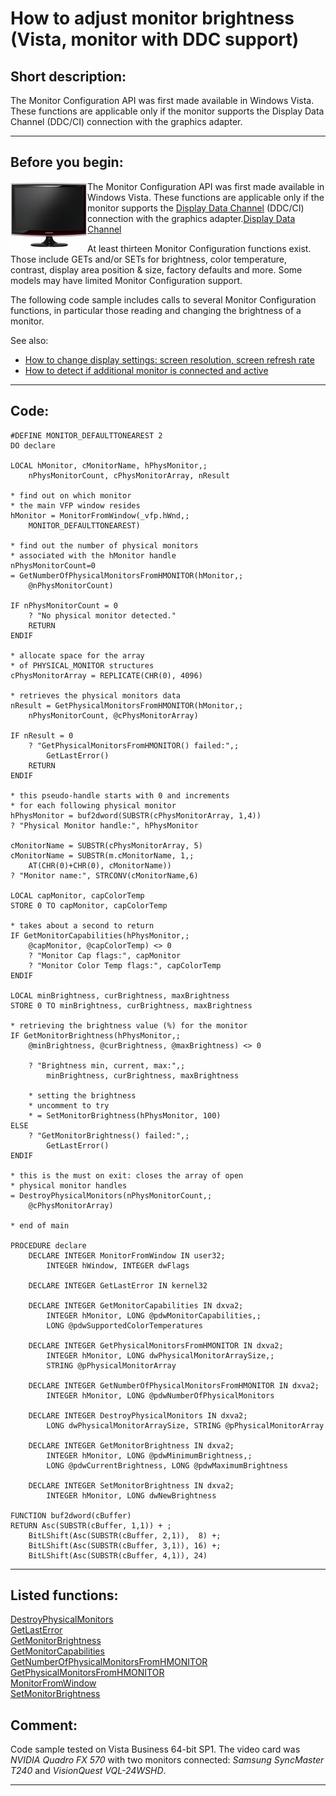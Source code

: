 
# How to adjust monitor brightness (Vista, monitor with DDC support)

## Short description:
The Monitor Configuration API was first made available in Windows Vista. These functions are applicable only if the monitor supports the Display Data Channel (DDC/CI) connection with the graphics adapter.  
***  


## Before you begin:
<img src="images/syncmaster_t240.jpg" align=left>The Monitor Configuration API was first made available in Windows Vista. These functions are applicable only if the monitor supports the <a href="http://en.wikipedia.org/wiki/Display_Data_Channel">Display Data Channel</a> (DDC/CI) connection with the graphics adapter.[Display Data Channel](sample_000.md)  

At least thirteen Monitor Configuration functions exist. Those include GETs and/or SETs for brightness, color temperature, contrast, display area position & size, factory defaults and more. Some models may have limited Monitor Configuration support.  

The following code sample includes calls to several Monitor Configuration functions, in particular those reading and changing the brightness of a monitor.  

See also:

* [How to change display settings: screen resolution, screen refresh rate](sample_374.md)  
* [How to detect if additional monitor is connected and active](sample_542.md)  
  
***  


## Code:
```foxpro  
#DEFINE MONITOR_DEFAULTTONEAREST 2
DO declare

LOCAL hMonitor, cMonitorName, hPhysMonitor,;
	nPhysMonitorCount, cPhysMonitorArray, nResult

* find out on which monitor
* the main VFP window resides
hMonitor = MonitorFromWindow(_vfp.hWnd,;
	MONITOR_DEFAULTTONEAREST)

* find out the number of physical monitors
* associated with the hMonitor handle
nPhysMonitorCount=0
= GetNumberOfPhysicalMonitorsFromHMONITOR(hMonitor,;
	@nPhysMonitorCount)

IF nPhysMonitorCount = 0
	? "No physical monitor detected."
	RETURN
ENDIF

* allocate space for the array
* of PHYSICAL_MONITOR structures
cPhysMonitorArray = REPLICATE(CHR(0), 4096)

* retrieves the physical monitors data
nResult = GetPhysicalMonitorsFromHMONITOR(hMonitor,;
	nPhysMonitorCount, @cPhysMonitorArray)

IF nResult = 0
	? "GetPhysicalMonitorsFromHMONITOR() failed:",;
		GetLastError()
	RETURN
ENDIF

* this pseudo-handle starts with 0 and increments
* for each following physical monitor
hPhysMonitor = buf2dword(SUBSTR(cPhysMonitorArray, 1,4))
? "Physical Monitor handle:", hPhysMonitor

cMonitorName = SUBSTR(cPhysMonitorArray, 5)
cMonitorName = SUBSTR(m.cMonitorName, 1,;
	AT(CHR(0)+CHR(0), cMonitorName))
? "Monitor name:", STRCONV(cMonitorName,6)

LOCAL capMonitor, capColorTemp
STORE 0 TO capMonitor, capColorTemp

* takes about a second to return
IF GetMonitorCapabilities(hPhysMonitor,;
	@capMonitor, @capColorTemp) <> 0
	? "Monitor Cap flags:", capMonitor
	? "Monitor Color Temp flags:", capColorTemp
ENDIF

LOCAL minBrightness, curBrightness, maxBrightness
STORE 0 TO minBrightness, curBrightness, maxBrightness

* retrieving the brightness value (%) for the monitor
IF GetMonitorBrightness(hPhysMonitor,;
	@minBrightness, @curBrightness, @maxBrightness) <> 0

	? "Brightness min, current, max:",;
		minBrightness, curBrightness, maxBrightness
		
	* setting the brightness
	* uncomment to try
	* = SetMonitorBrightness(hPhysMonitor, 100)
ELSE
	? "GetMonitorBrightness() failed:",;
		GetLastError()
ENDIF

* this is the must on exit: closes the array of open
* physical monitor handles
= DestroyPhysicalMonitors(nPhysMonitorCount,;
	@cPhysMonitorArray)

* end of main

PROCEDURE declare
	DECLARE INTEGER MonitorFromWindow IN user32;
		INTEGER hWindow, INTEGER dwFlags

	DECLARE INTEGER GetLastError IN kernel32

	DECLARE INTEGER GetMonitorCapabilities IN dxva2;
		INTEGER hMonitor, LONG @pdwMonitorCapabilities,;
		LONG @pdwSupportedColorTemperatures

	DECLARE INTEGER GetPhysicalMonitorsFromHMONITOR IN dxva2;
		INTEGER hMonitor, LONG dwPhysicalMonitorArraySize,;
		STRING @pPhysicalMonitorArray

	DECLARE INTEGER GetNumberOfPhysicalMonitorsFromHMONITOR IN dxva2;
		INTEGER hMonitor, LONG @pdwNumberOfPhysicalMonitors

	DECLARE INTEGER DestroyPhysicalMonitors IN dxva2;
		LONG dwPhysicalMonitorArraySize, STRING @pPhysicalMonitorArray

	DECLARE INTEGER GetMonitorBrightness IN dxva2;
		INTEGER hMonitor, LONG @pdwMinimumBrightness,;
		LONG @pdwCurrentBrightness, LONG @pdwMaximumBrightness

	DECLARE INTEGER SetMonitorBrightness IN dxva2;
		INTEGER hMonitor, LONG dwNewBrightness

FUNCTION buf2dword(cBuffer)
RETURN Asc(SUBSTR(cBuffer, 1,1)) + ;
	BitLShift(Asc(SUBSTR(cBuffer, 2,1)),  8) +;
	BitLShift(Asc(SUBSTR(cBuffer, 3,1)), 16) +;
	BitLShift(Asc(SUBSTR(cBuffer, 4,1)), 24)  
```  
***  


## Listed functions:
[DestroyPhysicalMonitors](../libraries/dxva2/DestroyPhysicalMonitors.md)  
[GetLastError](../libraries/kernel32/GetLastError.md)  
[GetMonitorBrightness](../libraries/dxva2/GetMonitorBrightness.md)  
[GetMonitorCapabilities](../libraries/dxva2/GetMonitorCapabilities.md)  
[GetNumberOfPhysicalMonitorsFromHMONITOR](../libraries/dxva2/GetNumberOfPhysicalMonitorsFromHMONITOR.md)  
[GetPhysicalMonitorsFromHMONITOR](../libraries/dxva2/GetPhysicalMonitorsFromHMONITOR.md)  
[MonitorFromWindow](../libraries/user32/MonitorFromWindow.md)  
[SetMonitorBrightness](../libraries/dxva2/SetMonitorBrightness.md)  

## Comment:
Code sample tested on Vista Business 64-bit SP1. The video card was *NVIDIA Quadro FX 570* with two monitors connected: *Samsung SyncMaster T240* and *VisionQuest VQL-24WSHD*.  
  
***  

